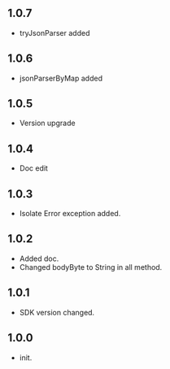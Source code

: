 ## 1.0.7
* tryJsonParser added

## 1.0.6
* jsonParserByMap added

## 1.0.5
* Version upgrade

## 1.0.4
* Doc edit

## 1.0.3
* Isolate Error exception added.

## 1.0.2
* Added doc.
* Changed bodyByte to String in all method.

## 1.0.1
* SDK version changed.

## 1.0.0
* init.